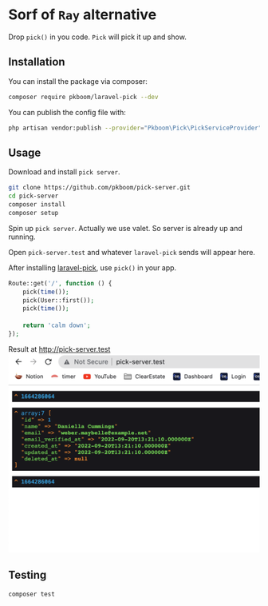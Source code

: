 # Sorf of `Ray` alternative

Drop `pick()` in you code. `Pick` will pick it up and show.

## Installation

You can install the package via composer:

```bash
composer require pkboom/laravel-pick --dev
```

You can publish the config file with:

```bash
php artisan vendor:publish --provider="Pkboom\Pick\PickServiceProvider" --tag="pick"
```

## Usage

Download and install `pick server`.

```sh
git clone https://github.com/pkboom/pick-server.git
cd pick-server
composer install
composer setup
```

Spin up `pick server`. Actually we use valet. So server is already up and running.

Open `pick-server.test` and whatever `laravel-pick` sends will appear here.

After installing [laravel-pick](https://github.com/pkboom/laravel-pick), use `pick()` in your app.

```php
Route::get('/', function () {
    pick(time());
    pick(User::first());
    pick(time());

    return 'calm down';
});
```

Result at http://pick-server.test
<img src="image.png" />

## Testing

```bash
composer test
```
